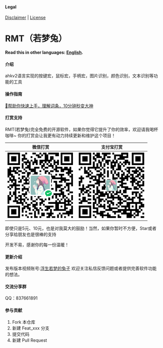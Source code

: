 #### Legal
[Disclaimer](DISCLAIMER.md) | [License](LICENSE)

# RMT（若梦兔）
**Read this in other languages: [English](README.en.md).**
#### 介绍
ahkv2语言实现的按键宏，鼠标宏，手柄宏，图片识别，颜色识别，文本识别等功能的工具

#### 操作指南
[🚀帮助你快速上手，理解词条，10分钟秒变大神](https://zclucas.github.io/RMT/)

#### 打赏支持
RMT(若梦兔)完全免费的开源软件，如果你觉得它提升了你的效率，欢迎请我喝杯咖啡~ 
你的打赏会让我更有动力持续更新和维护这个项目！

| 微信打赏 | 支付宝打赏 |
|------------|----------|
| ![微信打赏](Images/Soft/WeiXin.png) | ![支付宝打赏](Images/Soft/ZhiFuBao.png) |

即使只是5元、10元，也是对我莫大的鼓励！当然，如果你暂时不方便，Star或者分享给朋友也是很棒的支持

开发不易，感谢你的每一份温暖！

#### 更新介绍
发布版本视频账号:[浮生若梦的兔子](https://space.bilibili.com/397441876?spm_id_from=333.1007.0.0) 欢迎关注私信反馈问题或者提供完善软件功能的想法。

#### 交流分享群
QQ：837661891

#### 参与贡献
1.  Fork 本仓库
2.  新建 Feat_xxx 分支
3.  提交代码
4.  新建 Pull Request
